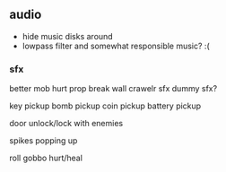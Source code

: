 ## audio

* hide music disks around
* lowpass filter and somewhat responsible music? :(

### sfx

better mob hurt
prop break
wall crawelr sfx
dummy sfx?

key pickup
bomb pickup
coin pickup
battery pickup

door unlock/lock with enemies

spikes popping up

roll
gobbo hurt/heal
